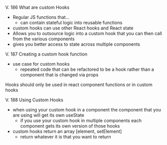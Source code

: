 V. 186 What are custom Hooks 
- Regular JS functions that...
  - can contain stateful logic into reusable functions
- custom hooks can use other React hooks and React state
- Allows you to outsource logic into a custom hook that you can then call from the various components
- gives you better access to state across multiple components

V. 187 Creating a custom hook function 
- use case for custom hooks 
  - repeated code that can be refactored to be a hook rather than a component that is changed via props 

Hooks should only be used in react component functions or in custom hooks 

V. 188 Using Custom Hooks
- when using your custom hook in a component the component that you are using will get its own useState
  - if you use your custom hook in multiple components each component gets its own version of those hooks
- custom hooks return an array [element, setElement]
  - return whatever it is that you want to return 